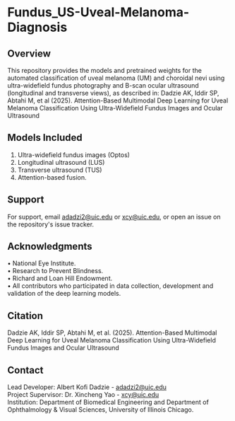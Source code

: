 # Fundus_US-Uveal-Melanoma-Diagnosis
## Overview
This repository provides the models and pretrained weights for the automated classification of uveal melanoma (UM) and choroidal nevi using ultra-widefield fundus photography and B-scan ocular ultrasound (longitudinal and transverse views), as described in: Dadzie AK, Iddir SP, Abtahi M, et al (2025). Attention-Based Multimodal Deep Learning for Uveal Melanoma Classification Using Ultra-Widefield Fundus Images and Ocular Ultrasound

## Models Included
1. Ultra-widefield fundus images (Optos)
2. Longitudinal ultrasound (LUS)
3. Transverse ultrasound (TUS)
4. Attention-based fusion.

## Support
For support, email adadzi2@uic.edu or xcy@uic.edu, or open an issue on the repository's issue tracker.

## Acknowledgments
• National Eye Institute.\
• Research to Prevent Blindness.\
• Richard and Loan Hill Endowment.\
• All contributors who participated in data collection, development and validation of the deep learning models.

## Citation
Dadzie AK, Iddir SP, Abtahi M, et al. (2025). Attention-Based Multimodal Deep Learning for Uveal Melanoma Classification Using Ultra-Widefield Fundus Images and Ocular Ultrasound

## Contact
Lead Developer: Albert Kofi Dadzie - adadzi2@uic.edu\
Project Supervisor: Dr. Xincheng Yao - xcy@uic.edu\
Institution: Department of Biomedical Engineering and Department of Ophthalmology & Visual Sciences, University of Illinois Chicago.

